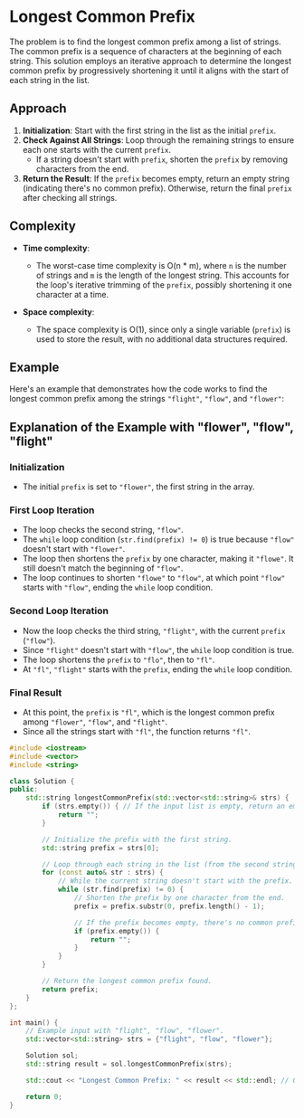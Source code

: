# Longest Common Prefix

The problem is to find the longest common prefix among a list of strings. The common prefix is a sequence of characters at the beginning of each string. This solution employs an iterative approach to determine the longest common prefix by progressively shortening it until it aligns with the start of each string in the list.

## Approach
1. **Initialization**: Start with the first string in the list as the initial `prefix`.
2. **Check Against All Strings**: Loop through the remaining strings to ensure each one starts with the current `prefix`.
   - If a string doesn't start with `prefix`, shorten the `prefix` by removing characters from the end.
3. **Return the Result**: If the `prefix` becomes empty, return an empty string (indicating there's no common prefix). Otherwise, return the final `prefix` after checking all strings.

## Complexity
- **Time complexity**:
  - The worst-case time complexity is O(n * m), where `n` is the number of strings and `m` is the length of the longest string. This accounts for the loop's iterative trimming of the `prefix`, possibly shortening it one character at a time.
  
- **Space complexity**:
  - The space complexity is O(1), since only a single variable (`prefix`) is used to store the result, with no additional data structures required.

## Example
Here's an example that demonstrates how the code works to find the longest common prefix among the strings `"flight"`, `"flow"`, and `"flower"`:

## Explanation of the Example with "flower", "flow", "flight"

### Initialization
- The initial `prefix` is set to `"flower"`, the first string in the array.

### First Loop Iteration
- The loop checks the second string, `"flow"`.
- The `while` loop condition (`str.find(prefix) != 0`) is true because `"flow"` doesn't start with `"flower"`.
- The loop then shortens the `prefix` by one character, making it `"flowe"`. It still doesn't match the beginning of `"flow"`.
- The loop continues to shorten `"flowe"` to `"flow"`, at which point `"flow"` starts with `"flow"`, ending the `while` loop condition.

### Second Loop Iteration
- Now the loop checks the third string, `"flight"`, with the current `prefix` (`"flow"`).
- Since `"flight"` doesn't start with `"flow"`, the `while` loop condition is true.
- The loop shortens the `prefix` to `"flo"`, then to `"fl"`.
- At `"fl"`, `"flight"` starts with the `prefix`, ending the `while` loop condition.

### Final Result
- At this point, the `prefix` is `"fl"`, which is the longest common prefix among `"flower"`, `"flow"`, and `"flight"`.
- Since all the strings start with `"fl"`, the function returns `"fl"`.


```cpp
#include <iostream>
#include <vector>
#include <string>

class Solution {
public:
    std::string longestCommonPrefix(std::vector<std::string>& strs) {
        if (strs.empty()) { // If the input list is empty, return an empty string.
            return "";
        }

        // Initialize the prefix with the first string.
        std::string prefix = strs[0]; 

        // Loop through each string in the list (from the second string onwards).
        for (const auto& str : strs) {
            // While the current string doesn't start with the prefix.
            while (str.find(prefix) != 0) {
                // Shorten the prefix by one character from the end.
                prefix = prefix.substr(0, prefix.length() - 1);

                // If the prefix becomes empty, there's no common prefix.
                if (prefix.empty()) {
                    return "";
                }
            }
        }

        // Return the longest common prefix found.
        return prefix;
    }
};

int main() {
    // Example input with "flight", "flow", "flower".
    std::vector<std::string> strs = {"flight", "flow", "flower"};

    Solution sol;
    std::string result = sol.longestCommonPrefix(strs);

    std::cout << "Longest Common Prefix: " << result << std::endl; // Output: "fl"

    return 0;
}
